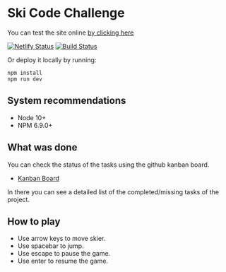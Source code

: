 # Ski Code Challenge

You can test the site online [by clicking here](https://sad-lamarr-dde060.netlify.com/)

[![Netlify Status](https://api.netlify.com/api/v1/badges/1a9c8de5-fc3d-4904-a5fd-15110abf6ef8/deploy-status)](https://app.netlify.com/sites/sad-lamarr-dde060/deploys)  [![Build Status](https://travis-ci.org/Germanaz0/rinho-ski.svg?branch=master)](https://travis-ci.org/Germanaz0/rinho-ski)

Or deploy it locally by running:
```
npm install
npm run dev
```

## System recommendations

 - Node 10+
 - NPM 6.9.0+ 

## What was done

You can check the status of the tasks using the github kanban board.

- [Kanban Board](https://github.com/Germanaz0/rinho-ski/projects/1)

In there you can see a detailed list of the completed/missing tasks of the project.

## How to play

- Use arrow keys to move skier.
- Use spacebar to jump.
- Use escape to pause the game.
- Use enter to resume the game.
